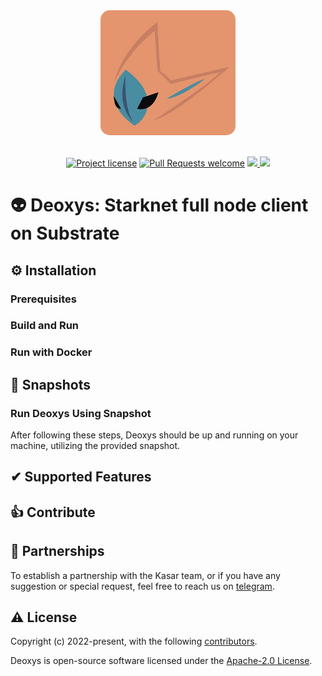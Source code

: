 <!-- markdownlint-disable -->
<div align="center">
    <img src="https://github.com/KasarLabs/brand/blob/main/projects/deoxys/logo.png?raw=true" height="200" style="border-radius: 15px;">
</div>
<div align="center">
<br />
<!-- markdownlint-restore -->

[![Project license](https://img.shields.io/github/license/kasarLabs/deoxys.svg?style=flat-square)](LICENSE)
[![Pull Requests welcome](https://img.shields.io/badge/PRs-welcome-ff69b4.svg?style=flat-square)](https://github.com/kasarLabs/deoxys/issues?q=is%3Aissue+is%3Aopen+label%3A%22help+wanted%22)
<a href="https://twitter.com/KasarLabs">
<img src="https://img.shields.io/twitter/follow/KasarLabs?style=social"/> </a>
<a href="https://github.com/kasarlabs/deoxys">
<img src="https://img.shields.io/github/stars/kasarlabs/deoxys?style=social"/>
</a>

</div>

# 👽 Deoxys: Starknet full node client on Substrate

## ⚙️ Installation

### Prerequisites

### Build and Run

### Run with Docker

## 📸 Snapshots

### Run Deoxys Using Snapshot

After following these steps, Deoxys should be up and running on your machine, utilizing the provided snapshot.

## ✔ Supported Features

## 👍 Contribute

## 🤝 Partnerships

To establish a partnership with the Kasar team, or if you have any suggestion or special request, feel free to reach us
on [telegram](https://t.me/kasarlabs).

## ⚠️ License

Copyright (c) 2022-present, with the following [contributors](https://github.com/KasarLabs/deoxys/graphs/contributors).

Deoxys is open-source software licensed under the [Apache-2.0 License](https://github.com/KasarLabs/deoxys/blob/main/LICENSE).